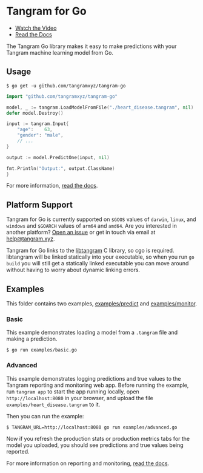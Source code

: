 # Tangram for Go

- [Watch the Video](https://www.tangram.xyz)
- [Read the Docs](https://www.tangram.xyz/docs)

The Tangram Go library makes it easy to make predictions with your Tangram machine learning model from Go.

## Usage

```
$ go get -u github.com/tangramxyz/tangram-go
```

```go
import "github.com/tangramxyz/tangram-go"

model, _ := tangram.LoadModelFromFile("./heart_disease.tangram", nil)
defer model.Destroy()

input := tangram.Input{
	"age":    63,
	"gender": "male",
	// ...
}

output := model.PredictOne(input, nil)

fmt.Println("Output:", output.ClassName)
}
```

For more information, [read the docs](https://www.tangram.xyz/docs).

## Platform Support

Tangram for Go is currently supported on `$GOOS` values of `darwin`, `linux`, and `windows` and `$GOARCH` values of `arm64` and `amd64`. Are you interested in another platform? [Open an issue](https://github.com/tangramxyz/tangram/issues/new) or get in touch via email at [help@tangram.xyz](mailto:help@tangram.xyz).

Tangram for Go links to the [libtangram](https://github.com/tangramxyz/libtangram) C library, so cgo is required. libtangram will be linked statically into your executable, so when you run `go build` you will still get a statically linked executable you can move around without having to worry about dynamic linking errors.

## Examples

This folder contains two examples, [examples/predict](examples/predict) and [examples/monitor](examples/monitor).

### Basic

This example demonstrates loading a model from a `.tangram` file and making a prediction.

```
$ go run examples/basic.go
```

### Advanced

This example demonstrates logging predictions and true values to the Tangram reporting and monitoring web app. Before running the example, run `tangram app` to start the app running locally, open `http://localhost:8080` in your browser, and upload the file `examples/heart_disease.tangram` to it.

Then you can run the example:

```
$ TANGRAM_URL=http://localhost:8080 go run examples/advanced.go
```

Now if you refresh the production stats or production metrics tabs for the model you uploaded, you should see predictions and true values being reported.

For more information on reporting and monitoring, [read the docs](https://www.tangram.xyz/docs).
